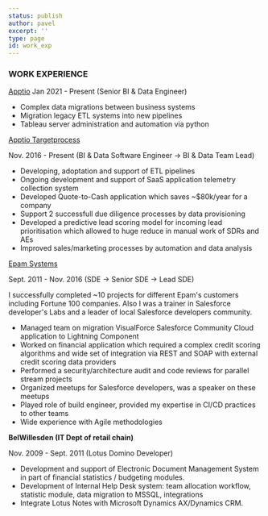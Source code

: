 ```yaml
---
status: publish
author: pavel
excerpt: ''
type: page
id: work_exp
---
```


<h3>WORK EXPERIENCE</h3>
<a href="https://apptio.com">Apptio</a>
Jan 2021 - Present (Senior BI & Data Engineer)

- Complex data migrations between business systems
- Migration legacy ETL systems into new pipelines
- Tableau server administration and automation via python

<a href="https://targetprocess.com">Apptio Targetprocess</a>
<p>Nov. 2016 - Present (BI & Data Software Engineer → BI & Data Team Lead)</p>

- Developing, adoptation and support of ETL pipelines
- Ongoing development and support of SaaS application telemetry collection system
- Developed Quote-to-Cash application which saves ~$80k/year for a company
- Support 2 successfull due diligence processes by data provisioning
- Developed a predictive lead scoring model for incoming lead prioritisation which allowed to huge reduce in manual work of SDRs and AEs
- Improved sales/marketing processes by automation and data analysis

<a href="https://epam.com">Epam Systems</a>
<p>Sept. 2011 - Nov. 2016 (SDE → Senior SDE → Lead SDE)</p>

I successfully completed ~10 projects for different Epam's customers including Fortune 100 companies. Also I was a trainer in Salesforce developer's Labs and a leader of local Salesforce developers community.

- Managed team on migration VisualForce Salesforce Community Cloud application to Lightning Component
- Worked on financial application which required a complex credit scoring algorithms and wide set of integration via REST and SOAP with external credit scoring data providers
- Performed a security/architecture audit and code reviews for parallel stream projects
- Organized meetups for Salesforce developers, was a speaker on these meetups
- Played role of build engineer, provided my expertise in CI/CD practices to other teams
- Wide experience with Agile methodologies

**BelWillesden (IT Dept of retail chain)**
<p>Nov. 2009 - Sept. 2011 (Lotus Domino Developer)</p>

- Development and support of Electronic Document Management System in part of financial statistics / budgeting modules.
- Development of Internal Help Desk system: team allocation workflow, statistic module, data migration to MSSQL, integrations
- Integrate Lotus Notes with Microsoft Dynamics AX/Dynamics CRM.
